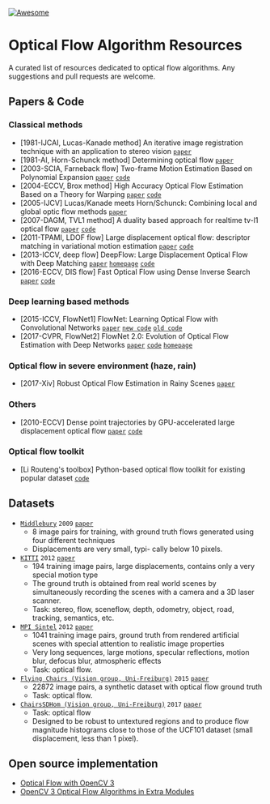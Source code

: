 [![Awesome](https://cdn.rawgit.com/sindresorhus/awesome/d7305f38d29fed78fa85652e3a63e154dd8e8829/media/badge.svg)](https://github.com/sindresorhus/awesome)

# Optical Flow Algorithm Resources
A curated list of resources dedicated to optical flow algorithms. Any suggestions and pull requests are welcome.

## Papers & Code

### Classical methods
- [1981-IJCAI, Lucas-Kanade method] An iterative image registration technique with an application to stereo vision [`paper`](http://citeseer.ist.psu.edu/viewdoc/download;jsessionid=C41563DCDDC44CB0E13D6D64D89FF3FD?doi=10.1.1.421.4619&rep=rep1&type=pdf)
- [1981-AI, Horn-Schunck method] Determining optical flow [`paper`](http://citeseerx.ist.psu.edu/viewdoc/download?doi=10.1.1.66.562&rep=rep1&type=pdf)
- [2003-SCIA, Farneback flow] Two-frame Motion Estimation Based on Polynomial Expansion [`paper`](http://citeseerx.ist.psu.edu/viewdoc/download?doi=10.1.1.102.2455&rep=rep1&type=pdf) [`code`](https://docs.opencv.org/master/d9/d30/classcv_1_1cuda_1_1FarnebackOpticalFlow.html)
- [2004-ECCV, Brox method] High Accuracy Optical Flow Estimation Based on a Theory for Warping [`paper`](http://www.mia.uni-saarland.de/Publications/brox-eccv04-of.pdf) [`code`](https://docs.opencv.org/master/d7/d18/classcv_1_1cuda_1_1BroxOpticalFlow.html)
- [2005-IJCV] Lucas/Kanade meets Horn/Schunck: Combining local and global optic flow methods [`paper`](http://www.mia.uni-saarland.de/Publications/bruhn-ijcv05c.pdf)
- [2007-DAGM, TVL1 method] A duality based approach for realtime tv-l1 optical flow [`paper`](http://www-pequan.lip6.fr/~bereziat/cours/master/vision/papers/zach07.pdf) [`code`](https://docs.opencv.org/master/d6/d39/classcv_1_1cuda_1_1OpticalFlowDual__TVL1.html)
- [2011-TPAMI, LDOF flow] Large displacement optical flow: descriptor matching in variational motion estimation [`paper`](https://lmb.informatik.uni-freiburg.de/people/brox/pub/brox_tpami10_ldof.pdf) [`code`](https://lmb.informatik.uni-freiburg.de/resources/binaries/)
- [2013-ICCV, deep flow] DeepFlow: Large Displacement Optical Flow with Deep Matching [`paper`](https://www.robots.ox.ac.uk/~vgg/rg/papers/DeepFlow_iccv2013.pdf) [`homepage`](https://thoth.inrialpes.fr/src/deepflow/) [`code`](https://thoth.inrialpes.fr/src/deepflow/)
- [2016-ECCV, DIS flow] Fast Optical Flow using Dense Inverse Search [`paper`](https://arxiv.org/pdf/1603.03590.pdf) [`code`](https://github.com/tikroeger/OF_DIS)

### Deep learning based methods
- [2015-ICCV, FlowNet1] FlowNet: Learning Optical Flow with Convolutional Networks [`paper`](https://arxiv.org/abs/1504.06852) [`new code`](https://github.com/liruoteng/FlowNet)  [`old code`](https://lmb.informatik.uni-freiburg.de/resources/software.php)
- [2017-CVPR, FlowNet2] FlowNet 2.0: Evolution of Optical Flow Estimation with Deep Networks [`paper`](https://arxiv.org/abs/1612.01925) [`code`](https://github.com/lmb-freiburg/flownet2) [`homepage`](https://lmb.informatik.uni-freiburg.de/Publications/2017/IMKDB17/)

### Optical flow in severe environment (haze, rain)
- [2017-Xiv] Robust Optical Flow Estimation in Rainy Scenes [`paper`](https://arxiv.org/pdf/1704.05239.pdf)

### Others
- [2010-ECCV] Dense point trajectories by GPU-accelerated large displacement optical flow [`paper`](https://www2.eecs.berkeley.edu/Pubs/TechRpts/2010/EECS-2010-104.pdf) [`code`](https://lmb.informatik.uni-freiburg.de/resources/binaries/)

### Optical flow toolkit
- [Li Routeng's toolbox] Python-based optical flow toolkit for existing popular dataset [`code`](https://github.com/liruoteng/OpticalFlowToolkit)

## Datasets
- [`Middlebury`](http://vision.middlebury.edu/flow/) `2009` [`paper`](http://vision.middlebury.edu/flow/floweval-ijcv2011.pdf)
  - 8 image pairs for training, with ground truth flows generated using four different techniques
  - Displacements are very small, typi- cally below 10 pixels.
- [`KITTI`](http://www.cvlibs.net/datasets/kitti/) `2012` [`paper`](http://www.cvlibs.net/publications/Geiger2013IJRR.pdf)
  - 194 training image pairs, large displacements, contains only a very special motion type
  - The ground truth is obtained from real world scenes by simultaneously recording the scenes with a camera and a 3D laser scanner.
  - Task: stereo, flow, sceneflow, depth, odometry, object, road, tracking, semantics, etc.
- [`MPI Sintel`](http://sintel.is.tue.mpg.de/) `2012` [`paper`](http://files.is.tue.mpg.de/black/papers/ButlerECCV2012-corrected.pdf)
  - 1041 training image pairs, ground truth from rendered artificial scenes with special attention to realistic image properties
  - Very long sequences, large motions, specular reflections, motion blur, defocus blur, atmospheric effects
  - Task: optical flow.
- [`Flying Chairs (Vision group, Uni-Freiburg)`](https://lmb.informatik.uni-freiburg.de/resources/datasets/FlyingChairs.en.html) `2015` [`paper`](https://arxiv.org/abs/1504.06852)
  - 22872 image pairs, a synthetic dataset with optical flow ground truth
  - Task: optical flow.
- [`ChairsSDHom (Vision group, Uni-Freiburg)`](https://lmb.informatik.uni-freiburg.de/resources/datasets/FlyingChairs.en.html) `2017` [`paper`](https://arxiv.org/abs/1612.01925)
  - Task: optical flow
  - Designed to be robust to untextured regions and to produce flow magnitude histograms close to those of the UCF101 dataset (small displacement, less than 1 pixel).

## Open source implementation
- [Optical Flow with OpenCV 3](https://docs.opencv.org/master/d7/d3f/group__cudaoptflow.html)
- [OpenCV 3 Optical Flow Algorithms in Extra Modules](https://docs.opencv.org/master/d2/d84/group__optflow.html)
